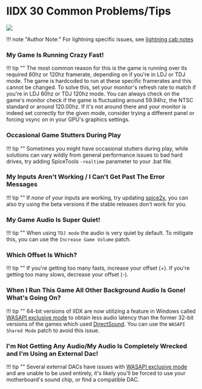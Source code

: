 # IIDX 30 Common Problems/Tips

<img src="/img/iidx30/resident.png">

!!! note "Author Note:"
	For lightning specific issues, see [lightning cab notes](lightning.md#lightning-specific-troubleshooting)

### My Game Is Running Crazy Fast!

!!! tip ""
	The most common reason for this is the game is running over its required 60hz or 120hz framerate, depending on if you're in LDJ or TDJ mode. The game is hardcoded to run at these specific framerates and this cannot be changed. To solve this, set your monitor's refresh rate to match if you're in LDJ 60hz or TDJ 120hz mode. You can always check on the game's monitor check if the game is fluctuating around 59.94hz, the NTSC standard or around 120.00hz. If it's not around there and your monitor is indeed set correctly for the given mode, consider trying a different panel or forcing vsync on in your GPU's graphics settings.

### Occasional Game Stutters During Play

!!! tip ""
	Sometimes you might have occasional stutters during play, while solutions can vary wildly from general performance issues to bad hard drives, try adding SpiceTools `-realtime` parameter to your .bat file.

### My Inputs Aren't Working / I Can't Get Past The Error Messages

!!! tip ""
	If *none* of your inputs are working, try updating [spice2x](https://spice2x.github.io/), you can also try using the beta versions if the stable releases don't work for you.

### My Game Audio Is Super Quiet!

!!! tip ""
	When using `TDJ mode` the audio is very quiet by default. To mitigate this, you can use the `Increase Game Volume` patch.

### Which Offset Is Which?

!!! tip ""
	If you're getting too many fasts, increase your offset (+). If you're getting too many slows, decrease your offset (-).

### When I Run This Game All Other Background Audio Is Gone! What's Going On?

!!! tip ""
	64-bit versions of IIDX are now utilizing a feature in Windows called [WASAPI exclusive mode](https://docs.microsoft.com/en-us/windows/win32/coreaudio/exclusive-mode-streams) to obtain less audio latency than the former 32-bit versions of the games which used [DirectSound](https://en.wikipedia.org/wiki/DirectSound). You can use the `WASAPI Shared Mode` patch to avoid this issue.

### I'm Not Getting Any Audio/My Audio Is Completely Wrecked and I'm Using an External Dac!

!!! tip ""
	Several external DACs have issues with [WASAPI exclusive mode](https://docs.microsoft.com/en-us/windows/win32/coreaudio/exclusive-mode-streams) and are unable to be used entirely, it's likely you'll be forced to use your motherboard's sound chip, or find a compatible DAC.


